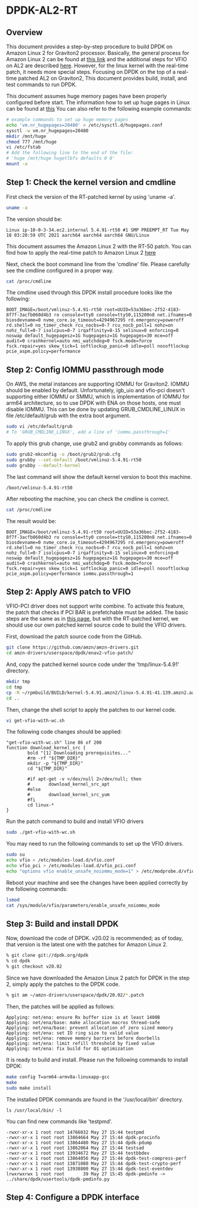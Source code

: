 # DPDK-AL2-RT

## Overview

This document provides a step-by-step procedure to build DPDK on Amazon Linux 2 for Graviton2 processor. Basically, the general process for Amazon Linux 2 can be found at [this link](https://github.com/amzn/amzn-drivers/tree/master/userspace/dpdk) and the additional steps for VFIO on AL2 are described [here](https://github.com/amzn/amzn-drivers/tree/master/userspace/dpdk/enav2-vfio-patch). However, for the linux kernel with the real-time patch, it needs more special steps. Focusing on DPDK on the top of a real-time patched AL2 on Graviton2, This document provides build, install, and test commands to run DPDK.

This document assumes huge memory pages have been properly configured before start. The information how to set up huge pages in Linux can be found at [this](https://aws.amazon.com/premiumsupport/knowledge-center/configure-hugepages-ec2-linux-instance/) You can also refer to the following example commands:

```bash
# example commands to set up huge memory pages
echo 'vm.nr_hugepages=20480' > /etc/sysctl.d/hugepages.conf
sysctl -w vm.nr_hugepages=20480
mkdir /mnt/huge
chmod 777 /mnt/huge
vi /etc/fstab
# Add the following line to the end of the file:
# 'huge /mnt/huge hugetlbfs defaults 0 0'
mount -a
```

## Step 1: Check the kernel version and cmdline

First check the version of the RT-patched kernel by using 'uname -a'.

```bash
uname -a
```

The version should be:
```
Linux ip-10-0-3-34.ec2.internal 5.4.91-rt50 #1 SMP PREEMPT_RT Tue May 18 03:20:59 UTC 2021 aarch64 aarch64 aarch64 GNU/Linux
```

This document assumes the Amazon Linux 2 with the RT-50 patch. You can find how to apply the real-time patch to Amazon Linux 2 [here](https://github.com/krsnucc21/AL2-RT-Patch)

Next, check the boot command line from the 'cmdline' file. Please carefully see the cmdline configured in a proper way.
```bash
cat /proc/cmdline 
```

The cmdline used through this DPDK install procedure looks like the following:
```
BOOT_IMAGE=/boot/vmlinuz-5.4.91-rt50 root=UUID=53a36bec-2f52-4183-8f7f-3acfb060d4b3 ro console=tty0 console=ttyS0,115200n8 net.ifnames=0 biosdevname=0 nvme_core.io_timeout=4294967295 rd.emergency=poweroff rd.shell=0 no_timer_check rcu_nocbs=0-7 rcu_nocb_poll=1 nohz=on nohz_full=0-7 isolcpus=0-7 irqaffinity=8-15 selinux=0 enforcing=0 noswap default_hugepagesz=1G hugepagesz=1G hugepages=30 mce=off audit=0 crashkernel=auto nmi_watchdog=0 fsck.mode=force fsck.repair=yes skew_tick=1 softlockup_panic=0 idle=poll nosoftlockup pcie_aspm.policy=performance
```

## Step 2: Config IOMMU passthrough mode

On AWS, the metal instances are supporting IOMMU for Graviton2. IOMMU should be enabled by default. Unfortunately, igb_uio and vfio-pci doesn't supporting either IOMMU or SMMU, which is implementation of IOMMU for arm64 architecture, so to use DPDK with ENA on those hosts, one must disable IOMMU. This can be done by updating GRUB_CMDLINE_LINUX in file /etc/default/grub with the extra boot argument.

```bash
sudo vi /etc/default/grub
# To 'GRUB_CMDLINE_LINUX', add a line of 'iommu.passthrough=1'
```

To apply this grub change, use grub2 and grubby commands as follows:
```bash
sudo grub2-mkconfig -o /boot/grub2/grub.cfg
sudo grubby --set-default /boot/vmlinuz-5.4.91-rt50
sudo grubby --default-kernel
```

The last command will show the default kernel version to boot this machine.
```
/boot/vmlinuz-5.4.91-rt50
```

After rebooting the machine, you can check the cmdline is correct.
```bash
cat /proc/cmdline
```

The result would be:
```
BOOT_IMAGE=/boot/vmlinuz-5.4.91-rt50 root=UUID=53a36bec-2f52-4183-8f7f-3acfb060d4b3 ro console=tty0 console=ttyS0,115200n8 net.ifnames=0 biosdevname=0 nvme_core.io_timeout=4294967295 rd.emergency=poweroff rd.shell=0 no_timer_check rcu_nocbs=0-7 rcu_nocb_poll=1 nohz=on nohz_full=0-7 isolcpus=0-7 irqaffinity=8-15 selinux=0 enforcing=0 noswap default_hugepagesz=1G hugepagesz=1G hugepages=30 mce=off audit=0 crashkernel=auto nmi_watchdog=0 fsck.mode=force fsck.repair=yes skew_tick=1 softlockup_panic=0 idle=poll nosoftlockup pcie_aspm.policy=performance iommu.passthrough=1
```

## Step 2: Apply AWS patch to VFIO

VFIO-PCI driver does not support write combine. To activate this feature, the patch that checks if PCI BAR is prefetchable must be added. The basic steps are the same as in [this page](https://github.com/amzn/amzn-drivers/tree/master/userspace/dpdk/enav2-vfio-patch), but with the RT-patched kernel, we should use our own patched kernel source code to build the VFIO drivers.

First, download the patch source code from the GitHub.
```bash
git clone https://github.com/amzn/amzn-drivers.git
cd amzn-drivers/userspace/dpdk/enav2-vfio-patch/
```

And, copy the patched kernel source code under the 'tmp/linux-5.4.91' directory.
```bash
mkdir tmp
cd tmp
cp -R ~/rpmbuild/BUILD/kernel-5.4.91.amzn2/linux-5.4.91-41.139.amzn2.aarch64 linux-5.4.91
cd ..
```

Then, change the shell script to apply the patches to our kernel code.
```bash
vi get-vfio-with-wc.sh
```

The following code changes should be applied:
```
"get-vfio-with-wc.sh" line 86 of 200
function download_kernel_src {
        bold "[1] Downloading prerequisites..."
        #rm -rf "${TMP_DIR}"
        mkdir -p "${TMP_DIR}"
        cd "${TMP_DIR}"

        #if apt-get -v >/dev/null 2>/dev/null; then
        #       download_kernel_src_apt
        #else
        #       download_kernel_src_yum
        #fi
        cd linux-*
}
```

Run the patch command to build and install VFIO drivers
```bash
sudo ./get-vfio-with-wc.sh
```

You may need to run the following commands to set up the VFIO drivers.
```bash
sudo su
echo vfio > /etc/modules-load.d/vfio.conf
echo vfio_pci > /etc/modules-load.d/vfio_pci.conf
echo "options vfio enable_unsafe_noiommu_mode=1" > /etc/modprobe.d/vfio-noiommu.conf
```

Reboot your machine and see the changes have been applied correctly by the following commands:
```bash
lsmod
cat /sys/module/vfio/parameters/enable_unsafe_noiommu_mode
```

## Step 3: Build and install DPDK

Now, download the code of DPDK. v20.02 is recommended; as of today, that version is the latest one with the patches for Amazon Linux 2.
```bash
% git clone git://dpdk.org/dpdk
% cd dpdk
% git checkout v20.02
```

Since we have downloaded the Amazon Linux 2 patch for DPDK in the step 2, simply apply the patches to the DPDK code.
```bash
% git am ~/amzn-drivers/userspace/dpdk/20.02/*.patch
```

Then, the patches will be applied as follows:
```
Applying: net/ena: ensure Rx buffer size is at least 1400B
Applying: net/ena/base: make allocation macros thread-safe
Applying: net/ena/base: prevent allocation of zero sized memory
Applying: net/ena: set IO ring size to valid value
Applying: net/ena: remove memory barriers before doorbells
Applying: net/ena: limit refill threshold by fixed value
Applying: net/ena: fix build for O1 optimization
```

It is ready to build and install. Please run the following commands to install DPDK:
```bash
make config T=arm64-armv8a-linuxapp-gcc
make
sudo make install
```

The installed DPDK commands are found in the '/usr/local/bin' directory.
```base
ls /usr/local/bin/ -l
```

You can find new commands like 'testpmd'.
```
-rwxr-xr-x 1 root root 14766032 May 27 15:44 testpmd
-rwxr-xr-x 1 root root 13864664 May 27 15:44 dpdk-procinfo
-rwxr-xr-x 1 root root 13864480 May 27 15:44 dpdk-pdump
-rwxr-xr-x 1 root root 13862064 May 27 15:44 testsad
-rwxr-xr-x 1 root root 13934672 May 27 15:44 testbbdev
-rwxr-xr-x 1 root root 13864056 May 27 15:44 dpdk-test-compress-perf
-rwxr-xr-x 1 root root 13871080 May 27 15:44 dpdk-test-crypto-perf
-rwxr-xr-x 1 root root 13938800 May 27 15:44 dpdk-test-eventdev
lrwxrwxrwx 1 root root       39 May 27 15:45 dpdk-pmdinfo -> ../share/dpdk/usertools/dpdk-pmdinfo.py
```

## Step 4: Configure a DPDK interface
